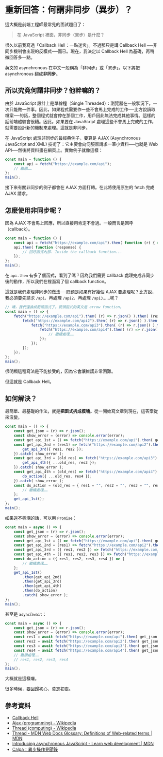 # 重新回答：何謂非同步（異步）？

這大概是前端工程師最常見的面試題目了：

> 在 JavaScript 裡面，非同步（異步）是什麼？

很久以前我寫過「Callback Hell：一點迷宮」。不過那只是講 Callback Hell ──非同步機制會出現的反模式──而已。現在，我決定以 Callback Hell 為基礎，再稍微回答多一點。

英文的 asynchronous 在中文一般稱為「非同步」或「異步」。以下將把 asynchronous 翻成**非同步**。

## 所以究竟何謂非同步？他幹嘛的？

由於 JavaScript 設計上是單線程（Single Threaded）：瀏覽器在一般狀況下，一次只能做一件事。因此，如果程式需要作一些不會馬上完成的工作──比方說讀取檔案──的話，整個程式就會停在那個工作，用戶因此無法完成其他事情。這樣的話前端體驗會很糟。因此，如果要在 JavaScript 處理這些不會馬上完成的工作，就需要設計新的機制來處理。這就是非同步。

在 JavaScript 處理非同步的最經典例子，要算是 AJAX (Asynchronous JavaScript and XML) 技術了：它主要會向伺服器請求一筆小資料──也就是 Web API──然後將資料畫在網頁上。實做例子就像這樣：

```js
const main = function () {
    const api = fetch("https://example.com/api");
    // 繼續……
};
main();
```

接下來有關非同步的例子都會在 AJAX 方面打轉。在此將使用原生的 fetch 完成 AJAX 請求。

## 怎麼使用非同步呢？

因為 AJAX 不會馬上回應，所以直接用肯定不會過。一般而言是回呼（callback）。

```js
const main = function () {
    const api = fetch("https://example.com/api").then( function (r) { return r.json(); } );
    api.then( function (response) {
        // 回呼函式內部. Inside the callback function...
    });
};
main();
```

在 `api.then` 有多了個函式，看到了嗎？因為我們需要 callback 處理完成非同步後的動作，所以我們在裡面寫了個 callback function。

這就是我們處理非同步的做法──問題是如果有好幾個 AJAX 要處理呢？比方說，我必須要先請求 `/api`、再處理 `/api2`、再處理 `/api3`……呢？

```js
// 噢，我們還換成箭頭函式了。箭頭函式的英文是 arrow function。
const main = () => {
    fetch("https://example.com/api").then( (r) => r.json() ).then( (res1) => {
        fetch("https://example.com/api2").then( (r) => r.json() ).then( (res2) => {
            fetch("https://example.com/api3").then( (r) => r.json() ).then( (res3) => {
                fetch("https://example.com/api4").then( (r) => r.json() ).then( (res4) => {
                    // 繼續處理……
                });
            });
        });
    });
};
main();
```

很明顯這種寫法是不能接受的，因為它會讓維護非常困難。

但這就是 Callback Hell。

## 如何解決？

最簡單、最基礎的作法，就是**把函式拆成模塊**。從一開始寫文章到現在，這答案從來沒變。

```js
const main = () => {
    const get_json = (r) => r.json();
    const show_error = (error) => console.error(error);
    const get_api_1st = () => fetch("https://example.com/api").then( get_json ).then( get_api_2nd ).catch( show_error );
    const get_api_2nd = (res1) => fetch("https://example.com/api2").then( get_json ).then( (res2) => {
        get_api_3rd({ res1, res2 });
    }).catch( show_error );
    const get_api_3rd = (old_res) => fetch("https://example.com/api3").then( get_json ).then( (res3) => {
        get_api_4th({ ...old_res, res3 });
    }).catch( show_error );
    const get_api_4th = (old_res) => fetch("https://example.com/api4").then( get_json ).then( (res4) => {
        do_action({ ...old_res, res4 });
    }).catch( show_error );
    const do_action = (old_res = { res1 = "", res2 = "", res3 = "", res4 = "" }) => {
        // 繼續處理……
    };
    get_api_1st();
};
main();
```

如果還不夠潮的話，可以用 `Promise`：

```js
const main = async () => {
    const get_json = (r) => r.json();
    const show_error = (error) => console.error(error);
    const get_api_1st = () => fetch("https://example.com/api").then( get_json );
    const get_api_2nd = (res1) => fetch("https://example.com/api2").then( get_json ).then((res2) => ({ res1, res2 }));
    const get_api_3rd = ({ res1, res2 }) => fetch("https://example.com/api3").then( get_json ).then((res3) => ({ res1, res2, res3 }));
    const get_api_4th = ({ res1, res2, res3 }) => fetch("https://example.com/api4").then( get_json ).then((res4) => ({ res1, res2, res3, res4 }));
    const do_action = ({ res1, res2, res3, res4 }) => {
        // 繼續處理……
    };
    get_api_1st()
        .then(get_api_2nd)
        .then(get_api_3rd)
        .then(get_api_4th)
        .then(do_action)
        .catch( show_error );
};
main();
```

甚至是 `async`/`await`：

```js
const main = async () => {
    const get_json = (r) => r.json();
    const show_error = (error) => console.error(error);
    const res1 = await fetch("https://example.com/api").then( get_json );
    const res2 = await fetch("https://example.com/api2").then( get_json );
    const res3 = await fetch("https://example.com/api3").then( get_json );
    const res4 = await fetch("https://example.com/api4").then( get_json );
    // 繼續處理……
    // res1, res2, res3, res4
};
main();
```

大概就是這樣囉。

很多時候，要回歸初心、莫忘初衷。

## 參考資料
* [Callback Hell](http://callbackhell.com)
* [Ajax (programming) - Wikipedia](https://en.wikipedia.org/wiki/Ajax_(programming))
* [Thread (computing) - Wikipedia](https://en.wikipedia.org/wiki/Thread_(computing)#Single-threaded_vs_multithreaded_programs)
* [Thread - MDN Web Docs Glossary: Definitions of Web-related terms | MDN](https://developer.mozilla.org/en-US/docs/Glossary/Thread)
* [Introducing asynchronous JavaScript - Learn web development | MDN](https://developer.mozilla.org/en-US/docs/Learn/JavaScript/Asynchronous/Introducing)
* [Calpa：異步操作見聞錄](https://calpa.me/blog/async-summary/)
